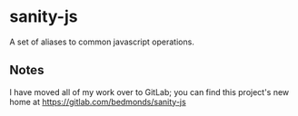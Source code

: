 # sanity-js
A set of aliases to common javascript operations.

## Notes

I have moved all of my work over to GitLab; you can find this project's new home
at https://gitlab.com/bedmonds/sanity-js
